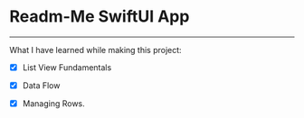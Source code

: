 # Readm-Me SwiftUI App

---

What I have learned while making this project:

- [x] List View Fundamentals

- [x] Data Flow

- [x] Managing Rows.
